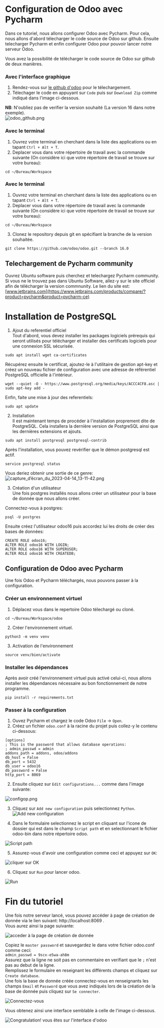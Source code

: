 # Configuration de Odoo avec Pycharm
Dans ce tutoriel, nous allons configurer Odoo avec Pycharm. Pour cela, nous allons d'abord télecharger le code source de Odoo sur github. Ensuite telecharger Pycharm et enfin configurer Odoo pour pouvoir lancer notre serveur Odoo.

Vous avez la possibilité de télécharger le code source de Odoo sur github de deux manières.

### Avec l'interface graphique
1. Rendez-vous sur [le github d'odoo](https://github.com/odoo/odoo) pour le télechargement.
2. Télechager le code en appuyant sur `Code` puis sur `Download Zip` comme indiqué dans l'image ci-dessous. 

**NB**: N'oubliez pas de verifier la version souhaité (La version 16 dans notre exemple).  
![odoo_github.png](./Ressources/linux0.png)

### Avec le terminal    
1. Ouvrez votre terminal en cherchant dans la liste des applications ou en tapant `Ctrl + Alt + T`.    
2. Deplacer vous dans votre répertoire de travail avec la commande suivante (On considère ici que votre répertoire de travail se trouve sur votre bureau):    
```
cd ~/Bureau/Workspace
```  
### Avec le terminal  
1. Ouvrez votre terminal en cherchant dans la liste des applications ou en tapant `Ctrl + Alt + T`.  
2. Deplacer vous dans votre répertoire de travail avec la commande suivante (On considère ici que votre répertoire de travail se trouve sur votre bureau):  
```
cd ~/Bureau/Workspace
```  
3. Clonez le repository depuis git en spécifiant la branche de la version souhaitée.  
```
git clone https://github.com/odoo/odoo.git --branch 16.0
```  

## Telechargement de Pycharm community  
Ouvrez Ubuntu software puis cherchez et telechargez Pycharm community.  
Si vous ne le trouvez pas dans Ubuntu Software, allez-y sur le site officiel afin de télécharger la version commnunity. Le lien du site est:   
[www.jetbrains.com](https://www.jetbrains.com/products/compare/?product=pycharm&product=pycharm-ce)  
# Installation de PostgreSQL  

1. Ajout du referentiel officiel  
Tout d'abord, vous devez installer les packages logiciels prérequis qui seront utilisés pour télécharger et installer des certificats logiciels pour une connexion   SSL sécurisée.  
```
sudo apt install wget ca-certificates
```  

Récupérez ensuite le certificat, ajoutez-le à l'utilitaire de gestion apt-key et créez un nouveau fichier de configuration avec une adresse de référentiel   PostgreSQL officielle à l'intérieur.  
```
wget --quiet -O - https://www.postgresql.org/media/keys/ACCC4CF8.asc | sudo apt-key add -
```  

Enfin, faite une mise à jour des referentiels:  
```
sudo apt update
```  

2. Installation  
Il est maintenant temps de procéder à l'installation proprement dite de PostgreSQL. Cela installera la dernière version de PostgreSQL ainsi que les dernières   extensions et ajouts.  
```
sudo apt install postgresql postgresql-contrib
```  

Après l'installation, vous pouvez revérifier que le démon postgresql est actif.  
```
service postgresql status
```  

Vous deriez obtenir une sortie de ce genre:  
![capture_d’écran_du_2023-04-14_13-11-42.png](./Ressources/linux1.png)  

3. Création d'un utilisateur  
Une fois postgres installés nous allons créer un utilisateur pour la base de donnée que nous allons créer.  

Connectez-vous à postgres:  
```
psql -U postgres
```  
Ensuite créez l'utilisateur odoo16 puis accordez lui les droits de créer des bases de données:  
```
CREATE ROLE odoo16;
ALTER ROLE odoo16 WITH LOGIN;
ALTER ROLE odoo16 WITH SUPERUSER;
ALTER ROLE odoo16 WITH CREATEDB;
```  

## Configuration de Odoo avec Pycharm  
Une fois Odoo et Pycharm téléchargés, nous pouvons passer à la configuration.  

### Créer un environnement virtuel  
1. Déplacez vous dans le repertoire Odoo télechargé ou cloné.  
```
cd ~/Bureau/Workspace/odoo
```  
2. Créer l'environnement virtuel.
```
python3 -m venv venv
```  
3. Activation de l'environnement  
```
source venv/bien/activate
```  

### Installer les dépendances  
Après avoir créé l'environnement virtuel puis activé celui-ci, nous allons installer les dépendances nécessaire au bon fonctionnement de notre programme.  
```
pip install -r requirements.txt
```  

### Passer à la configuration  
1. Ouvez Pycharm et chargez le code Odoo `File` -> `Open`.  
2. Créez un fichier `odoo.conf` à la racine du projet puis collez-y le contenu ci-dessous:  
```
[options]
; This is the password that allows database operations:
; admin_passwd = admin
addons_path = addons, odoo/addons
db_host = False
db_port = 5432
db_user = odoo16
db_password = False
http_port = 8069
```  
2. Ensuite cliquez sur `Edit configurations...` comme dans l'image suivante:  

![configop.png](./Ressources/linux2.png)  

3. Cliquez sur `Add new configuration` puis selectionnez `Python`.  
![Add new configuration](./Ressources/linux3.png)  

4. Dans le formulaire selectionnez le script en cliquant sur l'icone de dossier qui est dans le champ `Script path` et en selectionnant le fichier odoo-bin dans   notre répertoire odoo.  

![Script path](./Ressources/linux4.png)  

5. Assurez-vous d'avoir une configuration comme ceci et appuyez sur `OK`:  

![cliquer sur OK](./Ressources/linux5.png)  

6. Cliquez sur `Run`	 pour lancer odoo.  

![Run](./Ressources/linux6.png)  
# Fin du tutoriel  
Une fois notre serveur lancé, vous pouvez accéder à page de création de donnée via le lien suivant: http://localhost:8069 .  
Vous aurez ainsi la page suivante:  

![acceder à la page de création de donnée](./Ressources/linux7.png)  

Copiez le `master password` et sauvegardez le dans votre fichier odoo.conf comme ceci:  
`admin_passwd = 9scx-e5wa-ah8m`  
Assurez que la ligne ne soit pas en commentaire en verifiant que le `;` n'est pas au debut de la ligne.  
Remplissez le formulaire en reseignant les différents champs et cliquez sur `Create database`.  
Une fois la base de donnée créée connectez-vous en renseignants les champs `Email` et `Password` que vous avez indiqués lors de la création de la base de donnée   puis cliquez sur `Se connecter`.  

![Connectez-vous](./Ressources/linux8.png)  

Vous obtenez ainsi une interface semblable à celle de l'image ci-dessous.  

![Congratulation! vous êtes sur l'interface d'odoo](./Ressources/linux9.png)  

